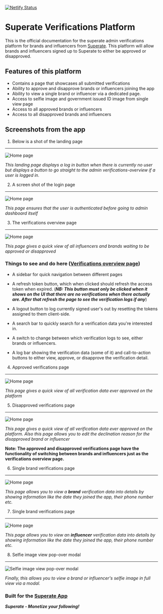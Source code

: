 [![Netlify Status](https://api.netlify.com/api/v1/badges/a2ff31e6-9b40-4b22-87d3-98f4c3e846c1/deploy-status)](https://app.netlify.com/sites/yearlingbanana/deploys)

# Superate Verifications Platform
This is the official documentation for the superate admin verifications platform for brands and influencers from [Superate](https://www.superate.app). This platform will allow brands and influencers signed up to Superate to either be approved or disapproved.

## Features of this platform 
- Contains a page that showcases all submitted verifications
- Ability to approve and disapprove brands or influencers joining the app
- Ability to view a single brand or influencer via a dedicated page.
- Access to selfie image and government issued ID image from single view page
- Access to all approved brands or influencers
- Access to all disapproved brands and influencers

## Screenshots from the app
1. Below is a shot of the landing page

---

![Home page](./docs/homepage.png)

_This landing page displays a log in button when there is currently no user but displays a button to go straight to the admin verifications-overview if a user is logged in._

2. A screen shot of the login page

---

![Home page](./docs/login.png)

_This page ensures that the user is authenticated before going to admin dashboard itself_

3. The verifications overview page

---

![Home page](./docs/overview.png)

_This page gives a quick view of all influencers and brands waiting to be approved or disapproved_

### Things to see and do here ([Verifications overview page](#screenshots-from-the-app)) 
-  A sidebar for quick navigation between different pages

- A refresh token button, which when clicked should refresh the access token when expired. (**_NB: This button must only be clicked when it shows on the UI that there are no verifications when there actually are. After that refresh the page to see the verification logs if any_**)

- A logout button to log currently signed user's out by resetting the tokens assigned to them client-side.

-  A search bar to quickly search for a verification data you're interested in.

- A switch to change between which verification logs to see, either brands or influencers.

- A log bar showing the verification data (some of it) and call-to-action buttons to either view, approve, or disapprove the verification detail.

4. Approved verifications page 

---
![Home page](./docs/approved.png)

_This page gives a quick view of all verification data ever approved on the platform_

5. Disapproved verifications page 

---
![Home page](./docs/disapproved.png)

_This page gives a quick view of all verification data ever approved on the platform. Also this page allows you to edit the declination reason for the disapproved brand or influencer_

**Note: The approved and disapproved verifications page have the functionality of switching between brands and influencers just as the verifications overview page.**

6. Single brand verifications page

---

![Home page](./docs/brand-single.png)

_This page allows you to view a **brand** verification data into details by showing information like the date they joined the app, their phone number etc._

7. Single brand verifications page

---

![Home page](./docs/influencer-single.png)

_This page allows you to view an **influencer** verification data into details by showing information like the date they joined the app, their phone number etc._

8. Selfie image view pop-over modal

---

![Selfie image view pop-over modal](./docs/selfie.png)

_Finally, this allows you to view a brand or influencer's selfie image in full view via a modal._

### Built for the  [Superate App](https://www.superate.app)

**_Superate - Monetize your following!_**




